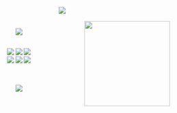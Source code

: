 <div align=center>



<img align=center src="https://github.com/lkdcode/lkdcode/assets/110602069/3c07189e-d88a-432c-a2b5-088cc953e2bd" />

<br>
<br>

<div>
<img align="right" height="200" src="https://github-readme-stats.vercel.app/api?username=lkdcode&theme=gruvbox&show_icons=true"/>

<div align=center height="200">
  <br>
<!--     <img src="https://img.shields.io/badge/java-%23ED8B00.svg?style=for-the-badge&logo=java&logoColor=white"/>
    <img src="https://img.shields.io/badge/springboot-%236DB33F.svg?style=for-the-badge&logo=springboot&logoColor=white"/>
    <img src="https://img.shields.io/badge/Postman-FF6C37?style=for-the-badge&logo=postman&logoColor=white"/> -->
  <img src="https://skillicons.dev/icons?i=java,spring,postman&perline=3" />
  <br><br>
  <p>
    <img src="https://img.shields.io/badge/MySQL-4479A1?style=flat&logo=MySQL&logoColor=white" />
    <img src="https://img.shields.io/badge/MariaDB-003545?style=flat&logo=MariaDB&logoColor=white" />
    <img src="https://img.shields.io/badge/Oracle%20SQL-F80000?style=flat&logo=Oracle&logoColor=white" />
   <br>
    <img src="https://img.shields.io/badge/HTML5-E34F26?style=flat&logo=HTML5&logoColor=white" />
    <img src="https://img.shields.io/badge/CSS3-1572B6?style=flat&logo=CSS3&logoColor=white" />
    <img src="https://img.shields.io/badge/JavaScript-f7df1e?style=flat&logo=JavaScript&logoColor=white" />
  </p>
  </div>
</div>

<br>
<br>


<div align="center">

  <img align="center" src="http://mazassumnida.wtf/api/v2/generate_badge?boj=dlrlejr1" />

</div>


</div>



